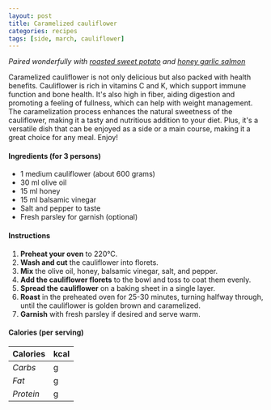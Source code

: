 ```yaml
---
layout: post
title: Caramelized cauliflower
categories: recipes
tags: [side, march, cauliflower]
---
```


*Paired wonderfully with <a href="/recipes/roasted-sweet-potato">roasted sweet potato</a> and <a href="/recipes/honey-garlic-salmon">honey garlic salmon</a>*

Caramelized cauliflower is not only delicious but also packed with health benefits. Cauliflower is rich in vitamins C and K, which support immune function and bone health. It's also high in fiber, aiding digestion and promoting a feeling of fullness, which can help with weight management. The caramelization process enhances the natural sweetness of the cauliflower, making it a tasty and nutritious addition to your diet. Plus, it's a versatile dish that can be enjoyed as a side or a main course, making it a great choice for any meal. Enjoy!

#### Ingredients (for 3 persons)
- 1 medium cauliflower (about 600 grams)
- 30 ml olive oil
- 15 ml honey
- 15 ml balsamic vinegar
- Salt and pepper to taste
- Fresh parsley for garnish (optional)

#### Instructions

1. **Preheat your oven** to 220°C.
2. **Wash and cut** the cauliflower into florets.
3. **Mix** the olive oil, honey, balsamic vinegar, salt, and pepper.
4. **Add the cauliflower florets** to the bowl and toss to coat them evenly.
5. **Spread the cauliflower** on a baking sheet in a single layer.
6. **Roast** in the preheated oven for 25-30 minutes, turning halfway through, until the cauliflower is golden brown and caramelized.
6. **Garnish** with fresh parsley if desired and serve warm.

#### Calories (per serving)

| **Calories** | kcal |
| ----------- | ----------- |
| *Carbs* | g |
| *Fat* | g |
| *Protein* | g |